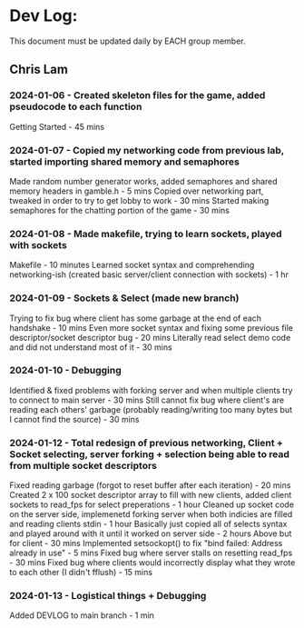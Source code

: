 # Dev Log:

This document must be updated daily by EACH group member.

## Chris Lam

### 2024-01-06 - Created skeleton files for the game, added pseudocode to each function
Getting Started - 45 mins

### 2024-01-07 - Copied my networking code from previous lab, started importing shared memory and semaphores
Made random number generator works, added semaphores and shared memory headers in gamble.h  - 5 mins
Copied over networking part, tweaked in order to try to get lobby to work - 30 mins
Started making semaphores for the chatting portion of the game - 30 mins

### 2024-01-08 - Made makefile, trying to learn sockets, played with sockets
Makefile - 10 minutes
Learned socket syntax and comprehending networking-ish (created basic server/client connection with sockets) - 1 hr

### 2024-01-09 - Sockets & Select (made new branch)
Trying to fix bug where client has some garbage at the end of each handshake - 10 mins
Even more socket syntax and fixing some previous file descriptor/socket descriptor bug - 20 mins
Literally read select demo code and did not understand most of it - 30 mins

### 2024-01-10 - Debugging
Identified & fixed problems with forking server and when multiple clients try to connect to main server - 30 mins
Still cannot fix bug where client's are reading each others' garbage (probably reading/writing too many bytes but I cannot find the source) - 30 mins

### 2024-01-12 - Total redesign of previous networking, Client + Socket selecting, server forking + selection being able to read from multiple socket descriptors
Fixed reading garbage (forgot to reset buffer after each iteration) - 20 mins
Created 2 x 100 socket descriptor array to fill with new clients, added client sockets to read_fps for select preperations - 1 hour
Cleaned up socket code on the server side, implemenetd forking server when both indicies are filled and reading clients stdin - 1 hour
Basically just copied all of selects syntax and played around with it until it worked on server side - 2 hours
Above but for client - 30 mins
Implemented setsockopt() to fix "bind failed: Address already in use" - 5 mins
Fixed bug where server stalls on resetting read_fps - 30 mins
Fixed bug where clients would incorrectly display what they wrote to each other (I didn't fflush) - 15 mins

### 2024-01-13 - Logistical things + Debugging
Added DEVLOG to main branch - 1 min
